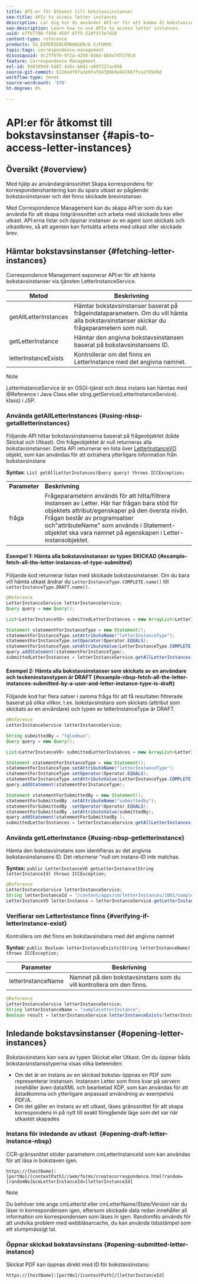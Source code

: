 ```yaml
---
title: API:er för åtkomst till bokstavsinstanser
seo-title: APIs to access letter instances
description: Lär dig hur du använder API:er för att komma åt bokstavsinstanser.
seo-description: Learn how to use APIs to access letter instances.
uuid: e7fb7798-f49d-458f-87f5-22df5f3e7d10
content-type: reference
products: SG_EXPERIENCEMANAGER/6.5/FORMS
topic-tags: correspondence-management
discoiquuid: 9c27f976-972a-4250-b56d-b84a7d72f8c8
feature: Correspondence Management
exl-id: 9d43d9d4-5487-416c-b641-e807227ac056
source-git-commit: b220adf6fa3e9faf94389b9a9416b7fca2f89d9d
workflow-type: tm+mt
source-wordcount: '578'
ht-degree: 0%

---
```


# API:er för åtkomst till bokstavsinstanser {#apis-to-access-letter-instances}

## Översikt {#overview}

Med hjälp av användargränssnittet Skapa korrespondens för korrespondenshantering kan du spara utkast av pågående bokstavsinstanser och det finns skickade brevinstanser.

Med Correspondence Management kan du skapa API:er som du kan använda för att skapa listgränssnittet och arbeta med skickade brev eller utkast. API:erna listar och öppnar instanser av en agent som skickats och utkastbrev, så att agenten kan fortsätta arbeta med utkast eller skickade brev.

## Hämtar bokstavsinstanser {#fetching-letter-instances}

Correspondence Management exponerar API:er för att hämta bokstavsinstanser via tjänsten LetterInstanceService.

| Metod | Beskrivning |
|--- |--- |
| getAllLetterInstances | Hämtar bokstavsinstanser baserat på frågeindataparametern. Om du vill hämta alla bokstavsinstanser skickar du frågeparametern som null. |
| getLetterInstance | Hämtar den angivna bokstavsinstansen baserat på bokstavsinstansens ID. |
| letterInstanceExists | Kontrollerar om det finns en LetterInstance med det angivna namnet. |

>[!NOTE]
>
>LetterInstanceService är en OSGI-tjänst och dess instans kan hämtas med @Reference i Java
>Class eller sling.getService(LetterInstanceService). klass) i JSP.

### Använda getAllLetterInstances {#using-nbsp-getallletterinstances}

Följande API hittar bokstavsinstanserna baserat på frågeobjektet (både Skickat och Utkast). Om frågeobjektet är null returneras alla bokstavsinstanser. Detta API returnerar en lista över [LetterInstanceVO](https://helpx.adobe.com/aem-forms/6-2/javadocs/com/adobe/icc/dbforms/obj/LetterInstanceVO.html) objekt, som kan användas för att extrahera ytterligare information från bokstavsinstans

**Syntax**: `List getAllLetterInstances(Query query) throws ICCException;`

<table>
 <tbody>
  <tr>
   <td><strong>Parameter</strong></td>
   <td><strong>Beskrivning</strong></td>
  </tr>
  <tr>
   <td>fråga</td>
   <td>Frågeparametern används för att hitta/filtrera instansen av Letter. Här har frågan bara stöd för objektets attribut/egenskaper på den översta nivån. Frågan består av programsatser och"attributeName" som används i Statement-objektet ska vara namnet på egenskapen i Letter-instansobjektet.<br /> </td>
  </tr>
 </tbody>
</table>

#### Exempel 1: Hämta alla bokstavsinstanser av typen SKICKAD {#example-fetch-all-the-letter-instances-of-type-submitted}

Följande kod returnerar listan med skickade bokstavsinstanser. Om du bara vill hämta utkast ändrar du `LetterInstanceType.COMPLETE.name()` till `LetterInstanceType.DRAFT.name().`

```java
@Reference
LetterInstanceService letterInstanceService;
Query query = new Query();

List<LetterInstanceVO> submittedLetterInstances = new ArrayList<LetterInstanceVO>();

Statement statementForInstanceType = new Statement();
statementForInstanceType.setAttributeName("letterInstanceType");
statementForInstanceType.setOperator(Operator.EQUALS);
statementForInstanceType.setAttributeValue(LetterInstanceType.COMPLETE.name());
query.addStatement(statementForInstanceType);
submittedLetterInstances = letterInstanceService.getAllLetterInstances(query);
```

#### Exempel 2: Hämta alla bokstavsinstanser som skickats av en användare och teckeninstanstypen är DRAFT {#example-nbsp-fetch-all-the-letter-instances-submitted-by-a-user-and-letter-instance-type-is-draft}

Följande kod har flera satser i samma fråga för att få resultaten filtrerade baserat på olika villkor, t.ex. bokstavsinstans som skickats (attribut som skickats av en användare) och typen av letterInstanceType är DRAFT.

```java
@Reference
LetterInstanceService letterInstanceService;

String submittedBy = "tglodman";
Query query = new Query();

List<LetterInstanceVO> submittedLetterInstances = new ArrayList<LetterInstanceVO>();

Statement statementForInstanceType = new Statement();
statementForInstanceType.setAttributeName("letterInstanceType");
statementForInstanceType.setOperator(Operator.EQUALS);
statementForInstanceType.setAttributeValue(LetterInstanceType.COMPLETE.name());
query.addStatement(statementForInstanceType);

Statement statementForSubmittedBy = new Statement();
statementForSubmittedBy .setAttributeName("submittedby");
statementForSubmittedBy .setOperator(Operator.EQUALS);
statementForSubmittedBy .setAttributeValue(submittedBy);
query.addStatement(statementForSubmittedBy );
submittedLetterInstances = letterInstanceService.getAllLetterInstances(query);
```

### Använda getLetterInstance {#using-nbsp-getletterinstance}

Hämta den bokstavsinstans som identifieras av det angivna bokstavsinstansens ID. Det returnerar &quot;null om instans-ID inte matchas.

**Syntax:** `public LetterInstanceVO getLetterInstance(String letterInstanceId) throws ICCException;`

```java
@Reference
LetterInstanceService letterInstanceService;
String letterInstanceId = "/content/apps/cm/letterInstances/1001/sampleLetterInstance";
LetterInstanceVO letterInstance = letterInstanceService.getLetterInstance(letterInstanceId );
```

### Verifierar om LetterInstance finns {#verifying-if-letterinstance-exist}

Kontrollera om det finns en bokstavsinstans med det angivna namnet

**Syntax**: `public Boolean letterInstanceExists(String letterInstanceName) throws ICCException;`

| **Parameter** | **Beskrivning** |
|---|---|
| letterInstanceName | Namnet på den bokstavsinstans som du vill kontrollera om den finns. |

```java
@Reference
LetterInstanceService letterInstanceService;
String letterInstanceName = "sampleLetterInstance";
Boolean result = letterInstanceService.letterInstanceExists(letterInstanceName );
```

## Inledande bokstavsinstanser {#opening-letter-instances}

Bokstavsinstans kan vara av typen Skickat eller Utkast. Om du öppnar båda bokstavsinstansstyperna visas olika beteenden:

* Om det är en instans av en skickad bokstav öppnas en PDF som representerar instansen. Instansen Letter som finns kvar på servern innehåller även dataXML och bearbetad XDP, som kan användas för att åstadkomma och ytterligare anpassad användning av exempelvis PDF/A.
* Om det gäller en instans av ett utkast, läses gränssnittet för att skapa korrespondens in på nytt till exakt föregående läge som det var när utkastet skapades

### Instans för inledande av utkast  {#opening-draft-letter-instance-nbsp}

CCR-gränssnittet stöder parametern cmLetterInstanceId som kan användas för att läsa in bokstaven igen.

`https://[hostName]:[portNo]/[contextPath]//aem/forms/createcorrespondence.html?random=[randomNo]&cmLetterInstanceId=[letterInstanceId]`

>[!NOTE]
>
>Du behöver inte ange cmLetterId eller cmLetterName/State/Version när du läser in korrespondensen igen, eftersom skickade data redan innehåller all information om korrespondensen som läses in igen. RandomNo används för att undvika problem med webbläsarcache, du kan använda tidsstämpel som ett slumpmässigt tal.

### Öppnar skickad bokstavsinstans {#opening-submitted-letter-instance}

Skickat PDF kan öppnas direkt med ID för bokstavsinstans:

`https://[hostName]:[portNo]/[contextPath]/[letterInstanceId]`
